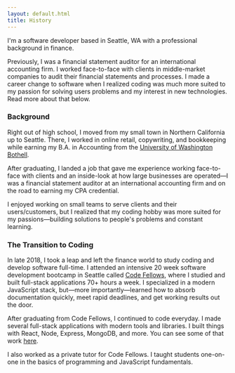 ```yaml
---
layout: default.html
title: History
---
```


I'm a software developer based in Seattle, WA with a professional background in finance.

Previously, I was a financial statement auditor for an international
accounting firm. I worked face-to-face with clients in middle-market
companies to audit their financial statements and processes. I made a
career change to software when I realized coding was much more suited to
my passion for solving users problems and my interest in new technologies.
Read more about that below.

### Background

Right out of high school, I moved from my small town in Northern
California up to Seattle. There, I worked in online retail, copywriting,
and bookkeeping while earning my B.A. in Accounting from the <a href="https://www.uwb.edu/">University of Washington Bothell</a>.

After graduating, I landed a job that gave me experience working
face-to-face with clients and an inside-look at how large businesses are
operated—I was a financial statement auditor at an international
accounting firm and on the road to earning my CPA credential.

I enjoyed working on small teams to serve clients and their
users/customers, but I realized that my coding hobby was more suited for
my passions—building solutions to people's problems and constant learning.

### The Transition to Coding

In late 2018, I took a leap and left the finance world to study coding and
develop software full-time. I attended an intensive 20 week software
development bootcamp in Seattle called <a href="https://www.codefellows.org/">Code Fellows</a>, where I studied and built full-stack applications 70+ hours a week. I specialized in a
modern JavaScript stack, but—more importantly—learned how to absorb
documentation quickly, meet rapid deadlines, and get working results out
the door.

After graduating from Code Fellows, I continued to code everyday.  I made several full-stack applications with modern tools and libraries.
I built things with React, Node, Express, MongoDB, and more. You can
see some of that work [here](../projects).

I also worked as a private tutor for Code Fellows. I taught students one-on-one in the basics of
programming and JavaScript fundamentals.